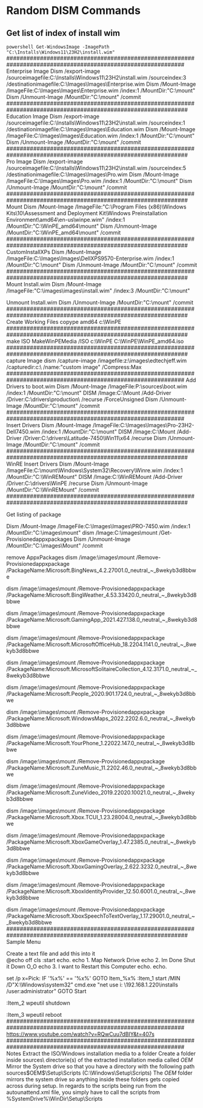 # Random DISM Commands

## Get list of index of install wim
`powershell Get-WindowsImage -ImagePath "C:\Installs\Windows11\23H2\install.wim"`
#############################################################################################################
Enterprise Image
Dism /export-image /sourceimagefile:C:\Installs\Windows11\23H2\install.wim /sourceindex:3 /destinationimagefile:C:\Images\Images\Enterprise.wim
Dism /Mount-Image /ImageFile:C:\Images\Images\Enterprise.wim  /index:1 /MountDir:"C:\mount"
Dism /Unmount-Image /MountDir:"C:\mount" /commit
##############################################################################################################
Education Image
Dism /export-image /sourceimagefile:C:\Installs\Windows11\23H2\install.wim /sourceindex:1 /destinationimagefile:C:\Images\Images\Education.wim
Dism /Mount-Image /ImageFile:C:\Images\Images\Education.wim  /index:1 /MountDir:"C:\mount"
Dism /Unmount-Image /MountDir:"C:\mount" /commit
##############################################################################################################
Pro Image
Dism /export-image /sourceimagefile:C:\Installs\Windows11\23H2\install.wim /sourceindex:5 /destinationimagefile:C:\Images\Images\Pro.wim
Dism /Mount-Image /ImageFile:C:\Images\Images\Pro.wim  /index:1 /MountDir:"C:\mount"
Dism /Unmount-Image /MountDir:"C:\mount" /commit
##############################################################################################################
Mount
Dism /Mount-Image /ImageFile:"C:\Program Files (x86)\Windows Kits\10\Assessment and Deployment Kit\Windows Preinstallation Environment\amd64\en-us\winpe.wim"  /index:1 /MountDir:"C:\WinPE_amd64\mount"
Dism /Unmount-Image /MountDir:"C:\WinPE_amd64\mount" /commit
##############################################################################################################
CustomInstallXPs
Dism /Mount-Image /ImageFile:C:\Images\Images\DellXPS9570-Enterprise.wim  /index:1 /MountDir:"C:\mount"
Dism /Unmount-Image /MountDir:"C:\mount" /commit
##############################################################################################################
Mount Install.wim
Dism /Mount-Image /ImageFile:"C:\images\images\install.wim"  /index:3 /MountDir:"C:\mount"

Unmount Install.wim
Dism /Unmount-Image /MountDir:"C:\mount" /commit
##############################################################################################################
Create Working Files
copype amd64  c:\WinPE
##############################################################################################################
make ISO
MakeWinPEMedia /ISO c:\WinPE C:\WinPE\WinPE_amd64.iso
##############################################################################################################
capture Image
dism /capture-image /imagefile:z:\images\edtechjeff.wim /capturedir:c:\ /name:"custom image" /Compress:Max
#############################################################################################################
Add Drivers to boot.wim
Dism /Mount-Image /ImageFile:P:\sources\boot.wim  /index:1 /MountDir:"C:\mount"
DISM /Image:C:\Mount /Add-Driver /Driver:C:\drivers\production\ /recurse /ForceUnsigned
Dism /Unmount-Image /MountDir:"C:\mount" /commit
#############################################################################################################
Insert Drivers
Dism /Mount-Image /ImageFile:C:\Images\Images\Pro-23H2-Dell7450.wim  /index:1 /MountDir:"C:\mount"
DISM /Image:C:\Mount /Add-Driver /Driver:C:\drivers\Latitude-7450\Win11\x64 /recurse
Dism /Unmount-Image /MountDir:"C:\mount" /commit
##############################################################################################################
WinRE Insert Drivers
Dism /Mount-Image /ImageFile:C:\mount\Windows\System32\Recovery\Winre.wim  /index:1 /MountDir:"C:\WinREMount"
DISM /Image:C:\WinREMount /Add-Driver /Driver:C:\drivers\WinPE /recurse
Dism /Unmount-Image /MountDir:"C:\WinREMount" /commit
##############################################################################################################

Get listing of package

Dism /Mount-Image /ImageFile:C:\Images\Images\PRO-7450.wim  /index:1 /MountDir:"C:\images\mount"
dism /Image:C:\images\mount /Get-Provisionedappxpackages
Dism /Unmount-Image /MountDir:"C:\images\Mount" /commit

remove AppxPackages
dism /image:\images\mount /Remove-Provisionedappxpackage /PackageName:Microsoft.BingNews_4.2.27001.0_neutral_~_8wekyb3d8bbwe

dism /image:\images\mount /Remove-Provisionedappxpackage /PackageName:Microsoft.BingWeather_4.53.33420.0_neutral_~_8wekyb3d8bbwe

dism /image:\images\mount /Remove-Provisionedappxpackage /PackageName:Microsoft.GamingApp_2021.427.138.0_neutral_~_8wekyb3d8bbwe

dism /image:\images\mount /Remove-Provisionedappxpackage /PackageName:Microsoft.MicrosoftOfficeHub_18.2204.1141.0_neutral_~_8wekyb3d8bbwe

dism /image:\images\mount /Remove-Provisionedappxpackage /PackageName:Microsoft.MicrosoftSolitaireCollection_4.12.3171.0_neutral_~_8wekyb3d8bbwe

dism /image:\images\mount /Remove-Provisionedappxpackage /PackageName:Microsoft.People_2020.901.1724.0_neutral_~_8wekyb3d8bbwe

dism /image:\images\mount /Remove-Provisionedappxpackage /PackageName:Microsoft.WindowsMaps_2022.2202.6.0_neutral_~_8wekyb3d8bbwe

dism /image:\images\mount /Remove-Provisionedappxpackage /PackageName:Microsoft.YourPhone_1.22022.147.0_neutral_~_8wekyb3d8bbwe

dism /image:\images\mount /Remove-Provisionedappxpackage /PackageName:Microsoft.ZuneMusic_11.2202.46.0_neutral_~_8wekyb3d8bbwe

dism /image:\images\mount /Remove-Provisionedappxpackage /PackageName:Microsoft.ZuneVideo_2019.22020.10021.0_neutral_~_8wekyb3d8bbwe

dism /image:\images\mount /Remove-Provisionedappxpackage /PackageName:Microsoft.Xbox.TCUI_1.23.28004.0_neutral_~_8wekyb3d8bbwe

dism /image:\images\mount /Remove-Provisionedappxpackage /PackageName:Microsoft.XboxGameOverlay_1.47.2385.0_neutral_~_8wekyb3d8bbwe

dism /image:\images\mount /Remove-Provisionedappxpackage /PackageName:Microsoft.XboxGamingOverlay_2.622.3232.0_neutral_~_8wekyb3d8bbwe

dism /image:\images\mount /Remove-Provisionedappxpackage /PackageName:Microsoft.XboxIdentityProvider_12.50.6001.0_neutral_~_8wekyb3d8bbwe

dism /image:\images\mount /Remove-Provisionedappxpackage /PackageName:Microsoft.XboxSpeechToTextOverlay_1.17.29001.0_neutral_~_8wekyb3d8bbwe
##############################################################################################################
Sample Menu

Create a text file and add this into it   
@echo off
cls
:start
echo.
echo 1. Map Network Drive
echo 2. Im Done Shut it Down O_O
echo 3. I want to Restart this Computer
echo.
echo.

set /p x=Pick:
IF '%x%' == '%x%' GOTO Item_%x%
:Item_1
start /MIN /D"X:\Windows\system32" cmd.exe "net use i: \\192.168.1.220\installs /user:administrator"
GOTO Start

:Item_2
wpeutil shutdown

:Item_3
wpeutil reboot
#############################################################################################################
https://www.youtube.com/watch?v=RQwCuu7dBIY&t=407s
#############################################################################################################
Notes
Extract the ISO/Windows installation media to a folder
Create a folder inside sources\ directorie(s) of the extracted installation media called $OEM$
Mirror the System drive so that you have a directory with the following path sources\$OEM$\$$\Setup\Scripts (C:\Windows\Setup\Scripts)
The $OEM$ folder mirrors the system drive so anything inside these folders gets copied across during setup. In regards to the scripts being run from the autounattend.xml file, you simply have to call the scripts from %SystemDrive%\WinDir\Setup\Scripts